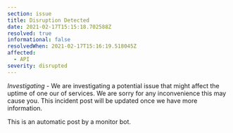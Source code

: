 ```yaml
---
section: issue
title: Disruption Detected
date: 2021-02-17T15:15:18.702588Z
resolved: true
informational: false
resolvedWhen: 2021-02-17T15:16:19.518045Z
affected:
  - API
severity: disrupted
---
```

*Investigating* - We are investigating a potential issue that might affect the uptime of one our of services. We are sorry for any inconvenience this may cause you. This incident post will be updated once we have more information.

This is an automatic post by a monitor bot.
        